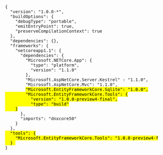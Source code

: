 <pre>

{
  "version": "1.0.0-*",
  "buildOptions": {
    "debugType": "portable",
    "emitEntryPoint": true, 
    "preserveCompilationContext": true
  },
  "dependencies": {},
  "frameworks": {
    "netcoreapp1.1": {
      "dependencies": {
        "Microsoft.NETCore.App": {
          "type": "platform",
          "version": "1.1.0"
        }, 
        "Microsoft.AspNetCore.Server.Kestrel" : "1.1.0",
        "Microsoft.AspNetCore.Mvc": "1.1.0",
        <mark>"Microsoft.EntityFrameworkCore.Sqlite": "1.0.0",
        "Microsoft.EntityFrameworkCore.Tools": {
          "version": "1.0.0-preview4-final",
          "type": "build"
    }</mark>
      },
      "imports": "dnxcore50"
    }
  }, <mark>
  "tools": {
    "Microsoft.EntityFrameworkCore.Tools": "1.0.0-preview4-final"
  } </mark>
}


</pre>
